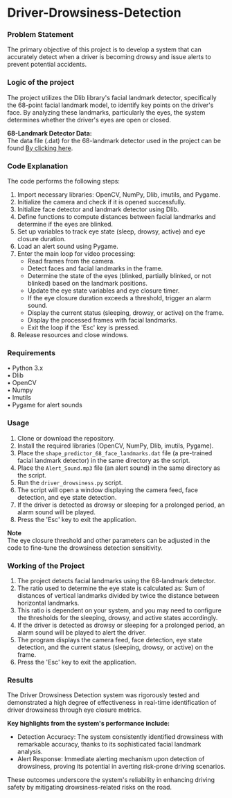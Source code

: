 # Driver-Drowsiness-Detection


### Problem Statement
The primary objective of this project is to develop a system that can accurately detect when a driver is becoming drowsy and issue alerts to prevent potential accidents.


### Logic of the project
The project utilizes the Dlib library's facial landmark detector, specifically the 68-point facial landmark model, to identify key points on the driver's face. By analyzing these landmarks, particularly the eyes, the system determines whether the driver's eyes are open or closed.

**68-Landmark Detector Data:**   
The data file (.dat) for the 68-landmark detector used in the project can be found <a href="(http://dlib.net/files/shape_predictor_68_face_landmarks.dat.bz2)"> By clicking here</a>.


### Code Explanation
The code performs the following steps:
1.	Import necessary libraries: OpenCV, NumPy, Dlib, imutils, and Pygame.
2.	Initialize the camera and check if it is opened successfully.
3.	Initialize face detector and landmark detector using Dlib.
4.	Define functions to compute distances between facial landmarks and determine if the eyes are blinked.
5.	Set up variables to track eye state (sleep, drowsy, active) and eye closure duration.
6.	Load an alert sound using Pygame.
7.	Enter the main loop for video processing:
    - Read frames from the camera.
    - Detect faces and facial landmarks in the frame.
    - Determine the state of the eyes (blinked, partially blinked, or not blinked) based on the landmark positions.
    - Update the eye state variables and eye closure timer.
    - If the eye closure duration exceeds a threshold, trigger an alarm sound.
    - Display the current status (sleeping, drowsy, or active) on the frame.
    - Display the processed frames with facial landmarks.
    - Exit the loop if the 'Esc' key is pressed.
8.	Release resources and close windows.


### Requirements
•	Python 3.x   
•	Dlib   
•	OpenCV   
•	Numpy   
•	Imutils   
•	Pygame for alert sounds


### Usage
1.	Clone or download the repository.
2.	Install the required libraries (OpenCV, NumPy, Dlib, imutils, Pygame).
3.	Place the `shape_predictor_68_face_landmarks.dat` file (a pre-trained facial landmark detector) in the same directory as the script.
4.	Place the `Alert_Sound.mp3` file (an alert sound) in the same directory as the script.
5.	Run the `driver_drowsiness.py` script.
6.	The script will open a window displaying the camera feed, face detection, and eye state detection.
7.	If the driver is detected as drowsy or sleeping for a prolonged period, an alarm sound will be played.
8.	Press the 'Esc' key to exit the application.  

**Note**   
The eye closure threshold and other parameters can be adjusted in the code to fine-tune the drowsiness detection sensitivity.


### Working of the Project
1.	The project detects facial landmarks using the 68-landmark detector.
2.	The ratio used to determine the eye state is calculated as: Sum of distances of vertical landmarks divided by twice the distance between horizontal landmarks.
3.	This ratio is dependent on your system, and you may need to configure the thresholds for the sleeping, drowsy, and active states accordingly.
4.	If the driver is detected as drowsy or sleeping for a prolonged period, an alarm sound will be played to alert the driver.
5.	The program displays the camera feed, face detection, eye state detection, and the current status (sleeping, drowsy, or active) on the frame.
6.	Press the 'Esc' key to exit the application.


### Results
The Driver Drowsiness Detection system was rigorously tested and demonstrated a high degree of effectiveness in real-time identification of driver drowsiness through eye closure metrics.    

**Key highlights from the system's performance include:**  
- Detection Accuracy: The system consistently identified drowsiness with remarkable accuracy, thanks to its sophisticated facial landmark analysis.
- Alert Response: Immediate alerting mechanism upon detection of drowsiness, proving its potential in averting risk-prone driving scenarios.
    
These outcomes underscore the system's reliability in enhancing driving safety by mitigating drowsiness-related risks on the road.
